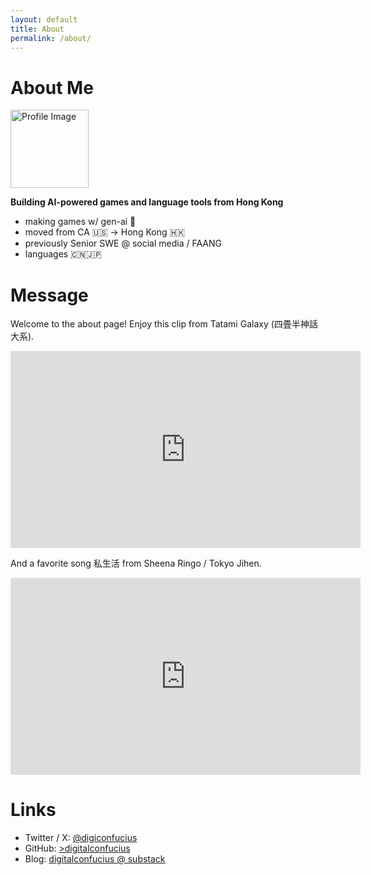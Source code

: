 ```yaml
---
layout: default
title: About
permalink: /about/
---
```

# About Me

<img src="{{ '/assets/images/profile.png' | relative_url }}" alt="Profile Image" class="profile-image" width="125" />

**Building AI-powered games and language tools from Hong Kong**

- making games w/ gen-ai 👾
- moved from CA 🇺🇸 → Hong Kong 🇭🇰
- previously Senior SWE @ social media / FAANG
- languages 🇨🇳🇯🇵

# Message

Welcome to the about page! Enjoy this clip from Tatami Galaxy (四畳半神話大系).

<iframe width="560" height="315" src="https://www.youtube.com/embed/fwIDMk2MaII?si=_if6SOORbJ2UfaX-" title="YouTube video player" frameborder="0" allow="accelerometer; autoplay; clipboard-write; encrypted-media; gyroscope; picture-in-picture; web-share" referrerpolicy="strict-origin-when-cross-origin" allowfullscreen></iframe>

And a favorite song 私生活 from Sheena Ringo / Tokyo Jihen.

<iframe width="560" height="315" src="https://www.youtube.com/embed/rz3iNCJLs9U?si=sunMP15r12q3lIWX" title="YouTube video player" frameborder="0" allow="accelerometer; autoplay; clipboard-write; encrypted-media; gyroscope; picture-in-picture; web-share" referrerpolicy="strict-origin-when-cross-origin" allowfullscreen></iframe>

# Links
- Twitter / X: [@digiconfucius](https://twitter.com/digiconfucius)
- GitHub: [>digitalconfucius](https://github.com/digitalconfucius)
- Blog: [digitalconfucius @ substack](https://digitalconfucius.substack.com/)

<!-- Google tag (gtag.js) -->
<script async src="https://www.googletagmanager.com/gtag/js?id=G-JVFVERMTY0"></script>
<script>
  window.dataLayer = window.dataLayer || [];
  function gtag(){dataLayer.push(arguments);}
  gtag('js', new Date());

  gtag('config', 'G-JVFVERMTY0');
</script>
